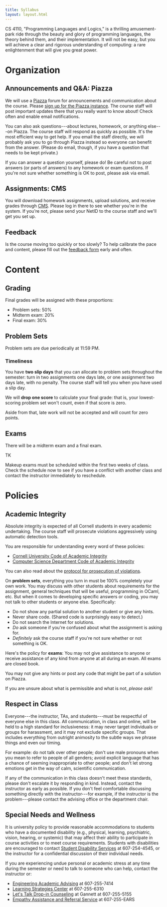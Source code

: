 ```yaml
---
title: Syllabus
layout: layout.html
---
```

CS 4110, "Programming Languages and Logics," is a thrilling amusement-park ride through the beauty and glory of programming languages, the theory behind them, and their implementation. It will not be easy, but you will achieve a clear and rigorous understanding of computing: a rare enlightenment that will give you great power.

# Organization

## Announcements and Q&A: Piazza

We will use a [Piazza][] forum for announcements and communication about the course. Please [sign up for the Piazza instance][piazza]. The course staff will post important updates there that you really want to know about! Check often and enable email notifications.

[piazza]: http://piazza.com/cornell/fall2016/cs4110

You can also ask questions---about lectures, homework, or anything else---on Piazza. The course staff will respond as quickly as possible. It's the most efficient way to get help. If you email the staff directly, we will probably ask you to go through Piazza instead so everyone can benefit from the answer. (Please do email, though, if you have a question that needs to be kept private.)

If you can answer a question yourself, please do! Be careful not to post answers (or parts of answers) to any homework or exam questions. If you're not sure whether something is OK to post, please ask via email.

## Assignments: CMS

You will download homework assignments, upload solutions, and receive grades through [CMS][]. Please log in there to see whether you're in the system. If you're not, please send your NetID to the course staff and we'll get you set up.

[cms]: https://cms-b.csuglab.cornell.edu/

## Feedback

Is the course moving too quickly or too slowly? To help calibrate the pace and content, please fill out the [feedback form][fform] early and often.

[fform]: https://sampsyo.wufoo.com/forms/4110-feedback/

# Content

## Grading

Final grades will be assigned with these proportions:

* Problem sets: 50%
* Midterm exam: 20%
* Final exam: 30%

## Problem Sets

Problem sets are due periodically at 11:59 PM.

### Timeliness

You have **two slip days** that you can allocate to problem sets throughout the semester: turn in two assignments one days late, or one assignment two days late, with no penalty. The course staff will tell you when you have used a slip day.

We will **drop one score** to calculate your final grade: that is, your lowest-scoring problem set won't count, even if that score is zero.

Aside from that, late work will not be accepted and will count for zero points.

## Exams

There will be a midterm exam and a final exam.

TK

Makeup exams must be scheduled within the first two weeks of class. Check the schedule now to see if you have a conflict with another class and contact the instructor immediately to reschedule.

# Policies

## Academic Integrity

Absolute integrity is expected of all Cornell students in every academic undertaking. The course staff will prosecute violations aggressively using automatic detection tools.

You are responsible for understanding every word of these policies:

- <a href="http://cuinfo.cornell.edu/Academic/AIC.html">Cornell University Code of Academic Integrity</a>
- <a href="http://www.cs.cornell.edu/ugrad/CSMajor/index.htm#ai">Computer Science Department Code of Academic Integrity</a>

You can also read about the [protocol for prosecution of violations][aiproceedings].

[aiproceedings]: http://www.theuniversityfaculty.cornell.edu/AcadInteg/index.html

On **problem sets**, everything you turn in must be 100% completely your own work. You may discuss with other students about requirements for the assignment, general techniques that will be useful, programming in OCaml, etc. But when it comes to developing specific answers or coding, you may not talk to other students or anyone else. Specifically:

* Do not show any partial solution to another student or give any hints.
* Never share code. (Shared code is surprisingly easy to detect.)
* Do not search the Internet for solutions.
* *Do* ask someone if you're confused about what the assignment is asking for.
* *Definitely* ask the course staff if you're not sure whether or not something is OK.

Here's the policy for **exams**: You may not give assistance to anyone or receive assistance of any kind from anyone at all during an exam. All exams are closed book.

You may not give any hints or post any code that might be part of a solution on Piazza.

If you are unsure about what is permissible and what is not, *please ask*!

## Respect in Class

Everyone---the instructor, TAs, and students---must be respectful of everyone else in this class. All communication, in class and online, will be held to a high standard for inclusiveness: it may never target individuals or groups for harassment, and it may not exclude specific groups. That includes everything from outright animosity to the subtle ways we phrase things and even our timing.

For example: do not talk over other people; don't use male pronouns when you mean to refer to people of all genders; avoid explicit language that has a chance of seeming inappropriate to other people; and don't let strong emotions get in the way of calm, scientific communication.

If any of the communication in this class doesn't meet these standards, please don't escalate it by responding in kind. Instead, contact the instructor as early as possible. If you don't feel comfortable discussing something directly with the instructor---for example, if the instructor is the problem---please contact the advising office or the department chair.

## Special Needs and Wellness

It is university policy to provide reasonable accommodations to students who have a documented disability (e.g., physical, learning, psychiatric, vision, hearing, or systemic) that may affect their
ability to participate in course activities or to meet course requirements. Students with disabilities are encouraged to contact <a
href="http://sds.cornell.edu">Student Disability Services</a> at
607-254-4545, or the instructor for a confidential discussion of their
individual needs.

If you are experiencing undue personal or academic stress at any time during the semester or need to talk to someone who can help, contact the instructor or:

- <a href="http://www.engineering.cornell.edu/student-services/academic-advising">Engineering Academic Advising</a> at 607-255-7414
- <a href="http://lsc.sas.cornell.edu">Learning Strategies Center</a> at 607-255-6310
- <a href="http://www.gannett.cornell.edu/LetsTalk">Let's Talk Drop-in Counseling</a> at Gannett at 607-255-5155
- <a href="http://ears.dos.cornell.edu">Empathy Assistance and Referral Service</a> at 607-255-EARS
